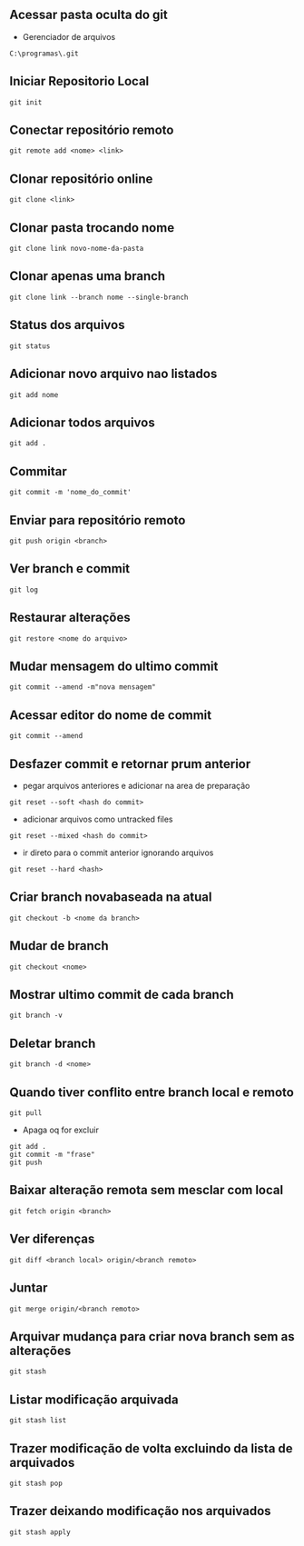 
## Acessar pasta oculta do git
- Gerenciador de arquivos
```
C:\programas\.git
```
## Iniciar Repositorio Local
```
git init
```

## Conectar repositório remoto
```
git remote add <nome> <link>
```

## Clonar repositório online
```
git clone <link>
```

## Clonar pasta trocando nome
```
git clone link novo-nome-da-pasta
```

## Clonar apenas uma branch
```
git clone link --branch nome --single-branch
```

## Status dos arquivos
```
git status
```

## Adicionar novo arquivo nao listados
```
git add nome
```

## Adicionar todos arquivos
```
git add .
```

## Commitar
```
git commit -m 'nome_do_commit'
```

## Enviar para repositório remoto
```
git push origin <branch>
```

## Ver branch e commit
```
git log
```

## Restaurar alterações
```
git restore <nome do arquivo>
```

## Mudar mensagem do ultimo commit
```
git commit --amend -m"nova mensagem"
```

## Acessar editor do nome de commit
```
git commit --amend
```

## Desfazer commit e retornar prum anterior
- pegar arquivos anteriores e adicionar na area de preparação
```
git reset --soft <hash do commit>
```

- adicionar arquivos como untracked files
```
git reset --mixed <hash do commit>
```

- ir direto para o commit anterior ignorando arquivos
```
git reset --hard <hash>
```

## Criar branch novabaseada na atual
```
git checkout -b <nome da branch>
```

## Mudar de branch
```
git checkout <nome>
```

## Mostrar ultimo commit de cada branch
```
git branch -v
```

## Deletar branch
```
git branch -d <nome>
```

## Quando tiver conflito entre branch local e remoto
```
git pull
```
- Apaga oq for excluir
```
git add .
git commit -m "frase"
git push
```

## Baixar alteração remota sem mesclar com local
```
git fetch origin <branch>
```

## Ver diferenças 
```
git diff <branch local> origin/<branch remoto> 
```

## Juntar
```
git merge origin/<branch remoto>
```

## Arquivar mudança para criar nova branch sem as alterações
```
git stash
```

## Listar modificação arquivada
```
git stash list
```

## Trazer modificação de volta excluindo da lista de arquivados
```
git stash pop
```

## Trazer deixando modificação nos arquivados
```
git stash apply
```